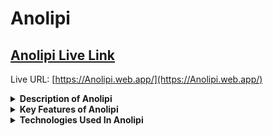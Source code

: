 # Anolipi

## [ Anolipi Live Link](https://Anolipi.web.app/)

Live URL: [https://Anolipi.web.app/](https://Anolipi.web.app/)

<details>

<summary style="font-weight: bold; text:2xl" >Description of Anolipi</summary>

Anolipi is a Online public demand news portal. In this projects, User can publish his/her article. Also user can read premium content by subscribe. User can pay by stripe payment method. Anolipi has 3 role of user, 1.Admin, 2.Normal User, 3.Premium User. Anolipi is built in a way that has all the features of a standard online news site.

</details>

<details>
<summary style="font-weight: bold; text:2xl" >Key Features of Anolipi</summary>

- This project is developed for publish diffent type Articles.

- In this project, You can also publish your article and we pay you for your article.

- Also This Project allows add publisher by admin.
- User can publish his/her article.
- User can buy subscription.
- User can search by tags, publisher, title.
- Admin can make article premium, decline, approve, delete etc.
- When users logged in then user can access detailed information about each Articles, and also user can subscribe for premium content.

- Also user can filter the article tags. If wanna explore this site, you need must logged In. If user logged, then He/She see all feature easily.

</details>

<details>

<summary style="font-weight: bold; text:2xl" >Technologies Used In Anolipi</summary>

- **Frontend:** JavaScript, React.js, Tailwind CSS and Material Tailwind.
- **Backend:** Node.js, Express.js.
- **Database:** MongoDB.
- **Authentication:** Firebase Authentication with JWT.
- **Host:** Firebase.

</details>
